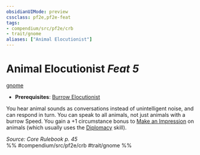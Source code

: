```yaml
---
obsidianUIMode: preview
cssclass: pf2e,pf2e-feat
tags:
- compendium/src/pf2e/crb
- trait/gnome
aliases: ["Animal Elocutionist"]
---
```

# Animal Elocutionist  *Feat 5*  
[gnome](gnome.md "Gnome Ancestry & Heritage Trait")  

- **Prerequisites**: [Burrow Elocutionist](burrow-elocutionist.md)

You hear animal sounds as conversations instead of unintelligent noise, and can respond in turn. You can speak to all animals, not just animals with a burrow Speed. You gain a +1 circumstance bonus to [Make an Impression](make-an-impression.md) on animals (which usually uses the [Diplomacy](skills.md#Diplomacy) skill).

*Source: Core Rulebook p. 45*  
%% #compendium/src/pf2e/crb #trait/gnome %%